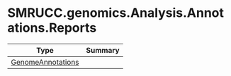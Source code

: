 ﻿
# SMRUCC.genomics.Analysis.Annotations.Reports

|Type|Summary|
|----|-------|
|[GenomeAnnotations](./GenomeAnnotations.md)||


